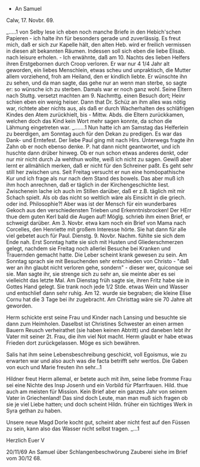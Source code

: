 + An Samuel

 Calw, 17. Novbr. 69.

_.....1 von Selby lese ich eben noch manche Briefe in den Hebich'schen Papieren - ich halte ihn für besonders gerade und zuverlässig. Es freut mich, daß er sich zur Kapelle hält, den alten Heb. wird er freilich vermissen in diesen alt bekannten Räumen. Indessen soll sich eben die liebe Elisab. nach leisure erholen. - Ich erwähnte, daß am 10. Nachts des lieben Helfers ihren Erstgebornen durch Croop verloren. Er war nur 4 1/4 Jahr alt geworden, ein liebes Menschlein, etwas scheu und unpraktisch, die Mutter allem vorziehend, froh am Heiland, den er kindlich liebte. Er wünschte ihn zu sehen, und da man sagte, das gehe nur an wenn man sterbe, so sagte er: so wünsche ich zu sterben. Damals war er noch ganz wohl. Seine Eltern nach Stuttg. versetzt machten am 9. Nachmttg. einen Besuch dort; Heinr schien eben ein wenig heiser. Dann that Dr. Schüz an ihm alles was nötig war, richtete aber nichts aus, als daß er durch Wacherhalten des schläfrigen Kindes den Atem zurückhielt, bis - Mittw. Abds. die Eltern zurückkamen, welchen doch das Kind kein Wort mehr sagen konnte, da schon die Lähmung eingetreten war. _.......1 Nun hatte ich am Samstag das Helferlein zu beerdigen, am Sonntag auch für den Dekan zu predigen. Es war das Dank- und Erntefest. Der liebe Paul ging mit nach Hirs. Unterwegs fragte ihn Zahn ob er noch ebenso denke. P. hat dann nicht geantwortet, und ich huschte dann drüber hinweg. Ob er nun schon etwas anderes denkt, oder nur mir nicht durch Ja wehthun wollte, weiß ich nicht zu sagen. Gewiß aber lernt er allmählich merken, daß er nicht für den Schreiner paßt. Es geht sehr still her zwischen uns. Seit Freitag versucht er nun eine homöopathische Kur und ich frage als nur nach dem Stand des bowels. Das aber muß ich ihm hoch anrechnen, daß er täglich in der Kirchengeschichte liest. Zwischenein lache ich auch im Stillen darüber, daß er z.B. täglich mit mir Schach spielt. Als ob das nicht so weltlich wäre als Einsicht in die griech. oder ind. Philosophie?! Aber was ist der Mensch für ein wunderbares Gekoch aus den verschiedensten Trieben und Erkenntnisbrocken! Der HErr thue dem guten Kerl bald die Augen auf! Möglg. schrieb ihm einen Brief, er schweigt darüber. Am 3. Novbr. etwa kam noch ein Brief von Mama nach Corcelles, den Henriette mit großem Interesse hörte. Sie hat dann für alle viel gebetet auch für Paul. Dienstg. 9. Novbr. Nachm. fühlte sie sich dem Ende nah. Erst Sonntag hatte sie sich mit Husten und Gliederschmerzen gelegt, nachdem sie Freitag noch allerlei Besuche bei Kranken und Trauernden gemacht hatte. Die Leber scheint krank gewesen zu sein. Am Sonntag sprach sie mit Besuchenden sehr entschieden von Christo - "daß wer an ihn glaubt nicht verloren gehe, sondern" - dieser wer, quiconque sei sie. Man sagte ihr, sie strenge sich zu sehr an, sie meinte aber es sei vielleicht das letzte Mal. Am Dienstag früh sagte sie, ihren Fritz habe sie in Gottes Hand gelegt. Sie trank noch jede 1/2 Stde. etwas Wein und Wasser und entschlief dann sehr ruhig. Am 12. wurde sie begraben; die kleine Elise Cornu hat die 3 Tage bei ihr zugebracht. Am Christtag wäre sie 70 Jahre alt geworden.

Herm schickte erst seine Frau und Kinder nach Lansing und besuchte sie dann zum Heimholen. Daselbst ist Christines Schwester an einen armen Bauern Reusch verheirathet (sie haben keinen Abtritt) und daneben lebt ihr Vater mit seiner 2t. Frau, die ihm viel Not macht. Herm glaubt er habe etwas Frieden dort zurückgelassen. Möge es sich bewähren.

Salis hat ihm seine Lebensbeschreibung geschickt, voll Egoismus, wie zu erwarten war und also auch was die facta betrifft sehr wertlos. Die Gaben von euch und Marie freuten ihn sehr...1

Hildner freut Herm allemal, er betete auch mit ihm, seine liebe fromme Frau sei eine Nichte des Insp Josenh und ein Vorbild für Pfarrfrauen. Hild. thue auch am meisten für Mission. Kein Brief aber ein ganzes Jahr von seinem Vater in Griechenland! Das sind doch Leute, man man muß sich fragen ob sie je viel Liebe hatten; und doch scheint Hildn. früher ein tüchtiges Werk in Syra gethan zu haben.

Unsere neue Magd Dorle kocht gut, scheint aber nicht fest auf den Füssen zu sein, kann also das Wasser nicht selbst tragen.
_...1

 Herzlich Euer V

20/11/69 An Samuel über Schlangenbeschwörung Zauberei
siehe im Brief vom 30/12 68.
